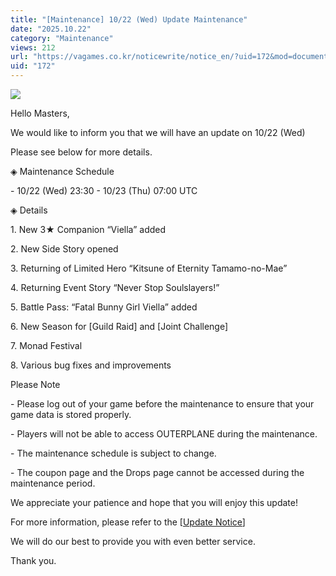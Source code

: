 ```yaml
---
title: "[Maintenance] 10/22 (Wed) Update Maintenance"
date: "2025.10.22"
category: "Maintenance"
views: 212
url: "https://vagames.co.kr/noticewrite/notice_en/?uid=172&mod=document"
uid: "172"
---
```


![](/images/news/live/en/172-8cc9e80e.webp)  
  
  
  
Hello Masters,

  
  
  

We would like to inform you that we will have an update on 10/22 (Wed)

Please see below for more details.

  

◈ Maintenance Schedule

\- 10/22 (Wed) 23:30 - 10/23 (Thu) 07:00 UTC

  

◈ Details

1\. New 3★ Companion “Viella” added

2\. New Side Story opened

3\. Returning of Limited Hero “Kitsune of Eternity Tamamo-no-Mae”

4\. Returning Event Story “Never Stop Soulslayers!”

5\. Battle Pass: “Fatal Bunny Girl Viella” added

6\. New Season for \[Guild Raid\] and \[Joint Challenge\]

7\. Monad Festival

8\. Various bug fixes and improvements

  

Please Note

\- Please log out of your game before the maintenance to ensure that your game data is stored properly.

\- Players will not be able to access OUTERPLANE during the maintenance.

\- The maintenance schedule is subject to change.

\- The coupon page and the Drops page cannot be accessed during the maintenance period.

  

We appreciate your patience and hope that you will enjoy this update!

For more information, please refer to the \[[Update Notice](https://vagames.co.kr/noticewrite/notice_en/?uid=157&mod=document)\]

  

We will do our best to provide you with even better service.

  

Thank you.